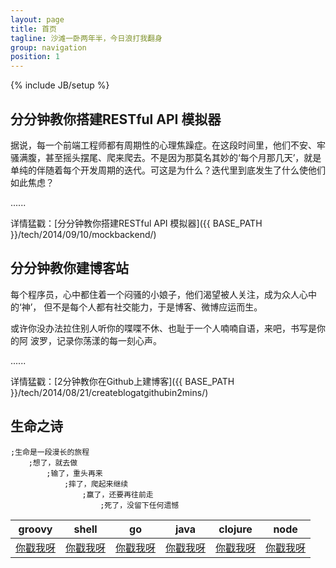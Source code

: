 ```yaml
---
layout: page
title: 首页
tagline: 沙滩一卧两年半，今日浪打我翻身
group: navigation
position: 1
---
```

{% include JB/setup %}


## 分分钟教你搭建RESTful API 模拟器 ##

据说，每一个前端工程师都有周期性的心理焦躁症。在这段时间里，他们不安、牢骚满腹，甚至摇头摆尾、爬来爬去。不是因为那莫名其妙的‘每个月那几天’，就是单纯的伴随着每个开发周期的迭代。可这是为什么？迭代里到底发生了什么使他们如此焦虑？

......

详情猛戳：[分分钟教你搭建RESTful API 模拟器]({{ BASE_PATH }}/tech/2014/09/10/mockbackend/)

## 分分钟教你建博客站 ##

每个程序员，心中都住着一个闷骚的小娘子，他们渴望被人关注，成为众人心中的‘神’，
但不是每个人都有社交能力，于是博客、微博应运而生。

或许你没办法拉住别人听你的喋喋不休、也耻于一个人喃喃自语，来吧，书写是你的阿
波罗，记录你荡漾的每一刻心声。

......

详情猛戳：[2分钟教你在Github上建博客]({{ BASE_PATH }}/tech/2014/08/21/createblogatgithubin2mins/)


## 生命之诗 ##

    ;生命是一段漫长的旅程  
        ;想了，就去做  
            ;输了，重头再来  
                ;摔了，爬起来继续  
                    ;赢了，还要再往前走  
                        ;死了，没留下任何遗憾


<table class="table table-striped">
    <thead>
        <tr>
          <th>groovy</th>
          <th>shell</th>
          <th>go</th>
          <th>java</th>
          <th>clojure</th>
          <th>node</th>
        </tr>
    </thead>
    <tbody>
        <tr>
            <td><a href="/groovy/2014/09/04/poetry-groovy/">你戳我呀</a></td>
            <td><a href="/shell/2014/09/02/poetry-shell/">你戳我呀</a></td>
            <td><a href="/go/2014/09/02/poetry-go/">你戳我呀</a></td>
            <td><a href="/java/2014/09/01/poetry-java/">你戳我呀</a></td>
            <td><a href="/clojure/2014/08/20/poetry-clojure/">你戳我呀</a></td>
            <td><a href="/node/2014/08/20/poetry-node/">你戳我呀</a></td>
        </tr>
    </tbody>
</table>